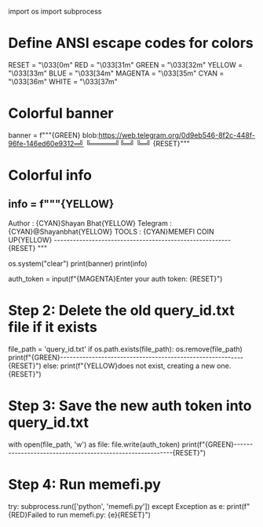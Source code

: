 
import os
import subprocess

# Define ANSI escape codes for colors
RESET = "\033[0m"
RED = "\033[31m"
GREEN = "\033[32m"
YELLOW = "\033[33m"
BLUE = "\033[34m"
MAGENTA = "\033[35m"
CYAN = "\033[36m"
WHITE = "\033[37m"

# Colorful banner
banner = f"""{GREEN}
blob:https://web.telegram.org/0d9eb546-8f2c-448f-96fe-146ed60e9312═╝ ╚═════╝╚═╝  ╚═╝ 
{RESET}"""

# Colorful info
info = f"""{YELLOW}
--------------------------------------------------------
Author : {CYAN}Shayan Bhat{YELLOW}
Telegram : {CYAN}@Shayanbhat{YELLOW}
TOOLS : {CYAN}MEMEFI COIN UP{YELLOW}
--------------------------------------------------------{RESET}
"""

os.system("clear")
print(banner)
print(info)

auth_token = input(f"{MAGENTA}Enter your auth token: {RESET}")

# Step 2: Delete the old query_id.txt file if it exists
file_path = 'query_id.txt'
if os.path.exists(file_path):
    os.remove(file_path)
    print(f"{GREEN}----------------------------------------------------------{RESET}")
else:
    print(f"{YELLOW}does not exist, creating a new one.{RESET}")

# Step 3: Save the new auth token into query_id.txt
with open(file_path, 'w') as file:
    file.write(auth_token)
    print(f"{GREEN}----------------------------------------------------------{RESET}")

# Step 4: Run memefi.py
try:
    subprocess.run(['python', 'memefi.py'])
except Exception as e:
    print(f"{RED}Failed to run memefi.py: {e}{RESET}")